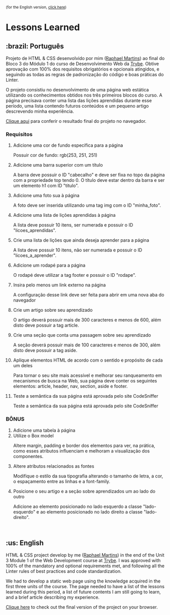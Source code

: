 <small>(for the English version, <a href="#en">click here</a>)</small>

# Lessons Learned
<h2>:brazil: Português</h2>
<p id="pt">Projeto de HTML & CSS desenvolvido por mim (<a href="https://www.linkedin.com/in/raphaelameidamartins/" target="_blank" rel="external">Raphael Martins</a>) ao final do Bloco 3 do Módulo 1 do curso de Desenvolvimento Web da <a href="https://www.betrybe.com" targe="_blank" rel="nofollow">Trybe</a>. Obtive aprovação com 100% dos requisitos obrigatórios e opcionais atingidos, e seguindo as todas as regras de padronização do código e boas práticas do Linter.</p>
<p>O projeto consistiu no desenvolvimento de uma página web estática utilizando os conhecimentos obtidos nos três primeiros blocos do curso. A página precisava conter uma lista das lições aprendidas durante esse período, uma lista contendo futuros conteúdos e um pequeno artigo descrevendo minha experiência.</p>
<p><a href="https://raphaelalmeidamartins.github.io/project-lessons-learned/" target="_blank">Clique aqui</a> para conferir o resultado final do projeto no navegador.</p>

### Requisitos
<ol>
  <li>Adicione uma cor de fundo específica para a página
  <p>Possuir cor de fundo: rgb(253, 251, 251)</p>
  </li>
  <li>Adicione uma barra superior com um título
  <p>A barra deve possuir o ID "cabecalho" e deve ser fixa no topo da página com a propriedade top tendo 0. O título deve estar dentro da barra e ser um elemento h1 com ID "titulo".</p>
  </li>
  <li>Adicione uma foto sua à página
  <p>A foto deve ser inserida utilizando uma tag img com o ID "minha_foto".</p>
  </li>
  <li>Adicione uma lista de lições aprendidas à página
  <p>A lista deve possuir 10 itens, ser numerada e possuir o ID "licoes_aprendidas".</p>
  </li>
  <li>Crie uma lista de lições que ainda deseja aprender para a página
  <p>A lista deve possuir 10 itens, não ser numerada e possuir o ID "licoes_a_aprender".</p>
  </li>
  <li>Adicione um rodapé para a página
  <p>O rodapé deve utilizar a tag footer e possuir o ID "rodape".</p>
  </li>
  <li>Insira pelo menos um link externo na página
  <p>A configuração desse link deve ser feita para abrir em uma nova aba do navegador</p>
  </li>
  <li>Crie um artigo sobre seu aprendizado
  <p>O artigo deverá possuir mais de 300 caracteres e menos de 600, além disto deve possuir a tag article.</p>
  </li>
  <li>Crie uma seção que conta uma passagem sobre seu aprendizado
  <p>A seção deverá possuir mais de 100 caracteres e menos de 300, além disto deve possuir a tag aside.</p>
  </li>
  <li>Aplique elementos HTML de acordo com o sentido e propósito de cada um deles
  <p>Para tornar o seu site mais acessível e melhorar seu ranqueamento em mecanismos de busca na Web, sua página deve conter os seguintes elementos: article, header, nav, section, aside e footer.</p>
  </li>
  <li>Teste a semântica da sua página está aprovada pelo site CodeSniffer
  <p>Teste a semântica da sua página está aprovada pelo site CodeSniffer</p>
  </li>
</ol>

### BÔNUS
<ol>
  <li>Adicione uma tabela à página</li>
  <li>Utilize o Box model
  <p>Altere margin, padding e border dos elementos para ver, na prática, como esses atributos influenciam e melhoram a visualização dos componentes.</p>
  </li>
  <li>Altere atributos relacionados as fontes
  <p>Modifique o estilo da sua tipografia alterando o tamanho de letra, a cor, o espaçamento entre as linhas e a font-family.</p>
  </li>
  <li>Posicione o seu artigo e a seção sobre aprendizados um ao lado do outro
  <p>Adicione ao elemento posicionado no lado esquerdo a classe "lado-esquerdo" e ao elemento posicionado no lado direito a classe "lado-direito".</p>
  </li>
</ol>
<br>

<h2 id="en">:us: English</h2>
<p>HTML & CSS project develop by me (<a href="https://www.linkedin.com/in/raphaelameidamartins/" target="_blank" rel="external">Raphael Martins</a>) in the end of the Unit 3 Module 1 of the Web Development course at <a href="https://www.betrybe.com" targe="_blank" rel="nofollow">Trybe</a>. I was approved with 100% of the mandatory and optional requirements met, and following all the Linter rules of best practices and code standardization.</p>
<p>We had to develop a static web page using the knowledge acquired in the first three units of the course. The page needed to have a list of the lessons learned during this period, a list of future contents I am still going to learn, and a brief article describing my experience.</p>
<p><a href="https://raphaelalmeidamartins.github.io/project-lessons-learned/" target="_blank">Clique here</a> to check out the final version of the project on your browser.</p>